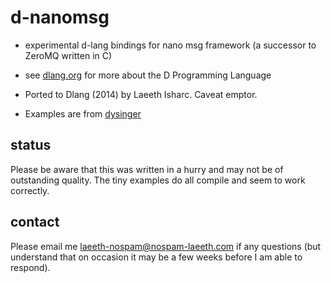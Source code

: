 d-nanomsg
=========
* experimental d-lang bindings for nano msg framework (a successor to ZeroMQ written in C)

* see [dlang.org](dlang.org) for more about the D Programming Language

* Ported to Dlang (2014) by Laeeth Isharc.  Caveat emptor.

* Examples are from [dysinger](https://github.com/dysinger/nanomsg-examples/blob/master/README.org)


status
-------
Please be aware that this was written in a hurry and may not be of outstanding quality.  The tiny examples do
all compile and seem to work correctly.


contact
-------
Please email me laeeth-nospam@nospam-laeeth.com if any questions (but understand that
on occasion it may be a few weeks before I am able to respond).
    

